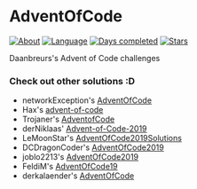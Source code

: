 # AdventOfCode

[![About](https://img.shields.io/badge/Advent%20of%20Code-2019-brightgreen)](https://adventofcode.com/2019/about)
[![Language](https://img.shields.io/badge/Language-NodeJS-orange)](https://www.nodejs.org/)
[![Days completed](https://img.shields.io/badge/Days%20completed-2-red)](https://github.com/daanbreur/AdventofCode2019/)
[![Stars](https://img.shields.io/badge/Stars-4-yellow)](https://github.com/daanbreur/AdventofCode2019/)

Daanbreurs's Advent of Code challenges

### Check out other solutions :D

- networkException's [AdventOfCode](https://github.com/dejakobniklas/AdventOfCode)
- Hax's [advent-of-code](https://github.com/Schlauer-Hax/advent-of-code)
- Trojaner's [AdventofCode](https://github.com/TrojanerHD/AdventofCode)
- derNiklaas' [Advent-of-Code-2019](https://github.com/derNiklaas/Advent-of-Code-2019)
- LeMoonStar's [AdventOfCode2019Solutions](https://github.com/LeMoonStar/AdventOfCode2019Solutions)
- DCDragonCoder's [AdventOfCode2019](https://github.com/DragonCoder01/AdventOfCode2019)
- joblo2213's [AdventOfCode2019](https://github.com/joblo2213/AdventOfCode2019)
- FeldiM's [AdventOfCode19](https://github.com/feldim2425/AdventOfCode19)
- derkalaender's [AdventOfCode](https://github.com/derkalaender/AdventOfCode)
